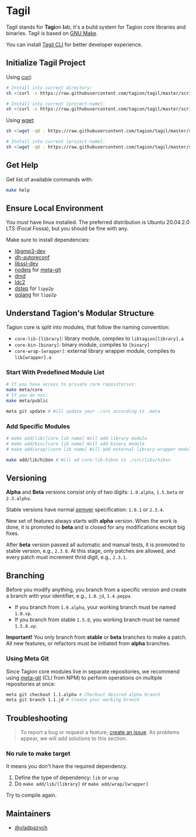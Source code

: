 # Tagil

Tagil stands for **Tagi**on **l**ab, it's a build system for Tagion core libraries and binaries. Tagil is based on [GNU Make](https://www.gnu.org/software/make/).

You can install [Tagil CLI](https://github.com/tagion/tagil-cli) for better developer experience.

## Initialize Tagil Project

Using [curl](https://curl.se/):

```bash
# Install into current directory:
sh <(curl -s https://raw.githubusercontent.com/tagion/tagil/master/scripts/install.sh)

# Install into current [project-name]:
sh <(curl -s https://raw.githubusercontent.com/tagion/tagil/master/scripts/install.sh) project-name
```

Using [wget](https://www.gnu.org/software/wget/):

```bash
sh <(wget -qO - https://raw.githubusercontent.com/tagion/tagil/master/scripts/install.sh)

# Install into current [project-name]:
sh <(wget -qO - https://raw.githubusercontent.com/tagion/tagil/master/scripts/install.sh) project-name
```

## Get Help

Get list of available commands with:

```bash
make help
```

## Ensure Local Environment

You must have linux installed. The preferred distribution is Ubuntu 20.04.2.0 LTS (Focal Fossa), but you should be fine with any.

Make sure to install dependencies:

- [libgmp3-dev](https://packages.ubuntu.com/bionic/libgmp3-dev)
- [dh-autoreconf](https://packages.ubuntu.com/bionic/dh-autoreconf)
- [libssl-dev](https://packages.ubuntu.com/bionic/libssl-dev)
- [nodejs](https://packages.ubuntu.com/bionic/libgmp3-dev) for [meta-git](https://github.com/mateodelnorte/meta-git)
- [dmd](https://dlang.org/dmd-osx.html)
- [ldc2](https://github.com/ldc-developers/ldc)
- [dstep](https://github.com/jacob-carlborg/dstep) for `lipp2p`
- [golang](https://golang.org/doc/install#download) for `lipp2p`

## Understand Tagion's Modular Structure

Tagion core is split into modules, that follow the naming convention:

- `core-lib-[library]`: library module, compiles to `libtagion[library].a`
- `core-bin-[binary]`: binary module, compiles to `[binary]`
- `core-wrap-[wrapper]`: external library wrapper module, compiles to `lib[wrapper].a`

### Start With Predefined Module List

```bash
# If you have access to private core repositories:
make meta/core
# If you do not:
make meta/public

meta git update # Will update your ./src according to .meta
```

### Add Specific Modules

```bash
# make add/lib/[core lib name] Will add library module
# make add/bin/[core lib name] Will add binary module
# make add/wrap/[core lib name] Will add external library wrapper module

make add/lib/hibon # Will ad core-lib-hibon to ./src/libs/hibon
```

## Versioning

**Alpha** and **Beta** versions consist only of two digits: `1.0.alpha`, `1.5.beta` or `2.3.alpha`.

Stable versions have normal [semver](https://semver.org/) specification: `1.0.1` or `2.3.4`.

New set of features always starts with **alpha** version. When the work is done, it is promoted to **beta** and is closed for any modifications except big fixes.

After **beta** version passed all automatic and manual tests, it is promoted to stable version, e.g., `2.3.0`. At this stage, only patches are allowed, and every patch must increment thrid digit, e.g., `2.3.1`.

## Branching

Before you modify anything, you branch from a specific version and create a branch with your identifier, e.g., `1.0.jd`, `1.4.peppa`.

- If you branch from `1.0.alpha`, your working branch must be named `1.0.vp`.
- If you branch from stable `1.5.8`, you working branch must be named `1.5.8.vp`.

**Important!** You only branch from **stable** or **beta** branches to make a patch. All new features, or refactors must be initiated from **alpha** branches.

### Using Meta Git

Since Tagion core modules live in separate repositories, we recommend using [meta-git](https://github.com/mateodelnorte/meta-git) (CLI from NPM) to perform operations on multiple repositories at once:

```bash
meta git checkout 1.1.alpha # Checkout desired alpha branch
meta git branch 1.1.jd # Create your working branch
```

## Troubleshooting

> To report a bug or request a feature, [create an issue](https://github.com/tagion/tagil/issues/new). As problems appear, we will add solutions to this section.

### No rule to make target

It means you don't have the required dependency.

1. Define the type of dependency: `lib` or `wrap`
1. Do `make add/lib/[library]` or `make add/wrap/[wrapper]`

Try to compile again.

## Maintainers

- [@vladpazych](https://github.com/vladpazych)
